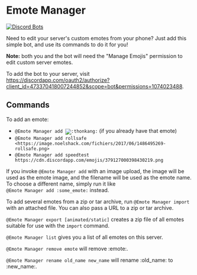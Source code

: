 # Emote Manager

[![Discord Bots](https://discordbots.org/api/widget/status/473370418007244852.svg?noavatar=true)](https://discordbots.org/bot/473370418007244852)

Need to edit your server's custom emotes from your phone? Just add this simple bot, and use its commands to do it for you!

**Note:** both you and the bot will need the "Manage Emojis" permission to edit custom server emotes.

To add the bot to your server, visit https://discordapp.com/oauth2/authorize?client_id=473370418007244852&scope=bot&permissions=1074023488.

## Commands

<p>
	To add an emote:
	<ul>
		<li><code>@Emote Manager add <img class="emote" src="https://cdn.discordapp.com/emojis/407347328606011413.png?v=1&size=32" alt=":thonkang:" title=":thonkang:"></code> (if you already have that emote)
		<li><code>@Emote Manager add rollsafe &lt;https://image.noelshack.com/fichiers/2017/06/1486495269-rollsafe.png&gt;</code>
		<li><code>@Emote Manager add speedtest https://cdn.discordapp.com/emojis/379127000398430219.png</code>
	</ul>
	If you invoke <code>@Emote Manager add</code> with an image upload, the image will be used as the emote image, and the filename will be used as the emote name. To choose a different name, simply run it like<br>
	<code>@Emote Manager add :some_emote:</code> instead.
</p>

<p>
	To add several emotes from a zip or tar archive, run <code>@Emote Manager import</code> with an attached file.
	You can also pass a URL to a zip or tar archive.
</p>

<p>
	<code>@Emote Manager export [animated/static]</code> creates a zip file of all emotes
	suitable for use with the <code>import</code> command.
</p>

<p>
	<code>@Emote Manager list</code> gives you a list of all emotes on this server.
</p>

<p>
	<code>@Emote Manager remove emote</code> will remove :emote:.
</p>

<p>
	<code>@Emote Manager rename old_name new_name</code> will rename :old_name: to :new_name:.
</p>
